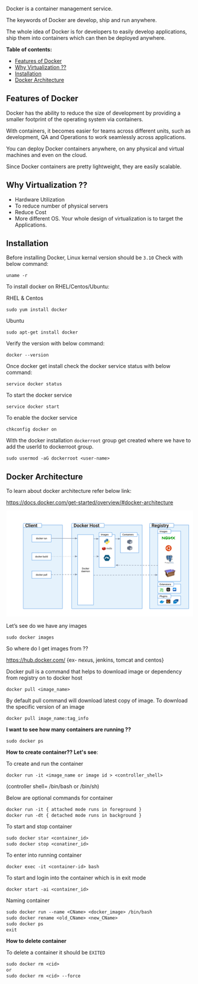 
Docker is a container management service.

The keywords of Docker are develop, ship and run anywhere.

The whole idea of Docker is for developers to easily develop applications, ship them into containers which can then be
deployed anywhere.

**Table of contents:**

- [Features of Docker](#features-of-docker)
- [Why Virtualization ??](#why-virtualization-)
- [Installation](#installation)
- [Docker Architecture](#docker-architecture)


## Features of Docker
Docker has the ability to reduce the size of development by providing a smaller footprint of the operating
system via containers.

With containers, it becomes easier for teams across different units, such as development, QA and Operations to
work seamlessly across applications.

You can deploy Docker containers anywhere, on any physical and virtual machines and even on the cloud.

Since Docker containers are pretty lightweight, they are easily scalable.


## Why Virtualization ??

- Hardware Utilization
- To reduce number of physical servers
- Reduce Cost
- More different OS. Your whole design of virtualization is to target the Applications.

## Installation

Before installing Docker, Linux kernal version should be `3.10` Check with below command:
```
uname -r
```
To install docker on RHEL/Centos/Ubuntu:

RHEL & Centos 
```
sudo yum install docker 
```
Ubuntu
```
sudo apt-get install docker 
```
Verify the version with below command:
```
docker --version
```
Once docker get install check the docker service status with below command:
```
service docker status
```
To start the docker service
```
service docker start
```
To enable the docker service
```
chkconfig docker on
```
With the docker installation `dockerroot` group get created where we have to add the userId to dockerroot group.
```
sudo usermod -aG dockerroot <user-name>
```

## Docker Architecture

To learn about docker architecture refer below link:

https://docs.docker.com/get-started/overview/#docker-architecture

![docker_image](../../architecture.svg)


Let’s see do we have any images
```
sudo docker images
```
So where do I get images from ??

https://hub.docker.com/ {ex- nexus, jenkins, tomcat and centos}


Docker pull is a command that helps to download image or dependency from registry on to docker host
```
docker pull <image_name>
```
By default pull command will download latest copy of image. To download the specific version of an image
```
docker pull image_name:tag_info
```
**I want to see how many containers are running ??**
```
sudo docker ps
```
**How to create container?? Let's see**:

To create and run the container
```
docker run -it <image_name or image id > <controller_shell>
```
(controller shell= /bin/bash or /bin/sh)
 
 Below are optional commands for container
```
docker run -it { attached mode runs in foreground }
docker run -dt { detached mode runs in background }
```

To start and stop container
```
sudo docker star <container_id>
sudo docker stop <conatiner_id>
```
To enter into running container
```
docker exec -it <container-id> bash
```
To start and login into the container which is in exit mode
```
docker start -ai <container_id>
```
Naming container
```
sudo docker run --name <CName> <docker_image> /bin/bash
sudo docker rename <old_CName> <new_CName>
sudo docker ps
exit
```
**How to delete container**

To delete a container it should be `EXITED`
```
sudo docker rm <cid>
or
sudo docker rm <cid> --force
```
